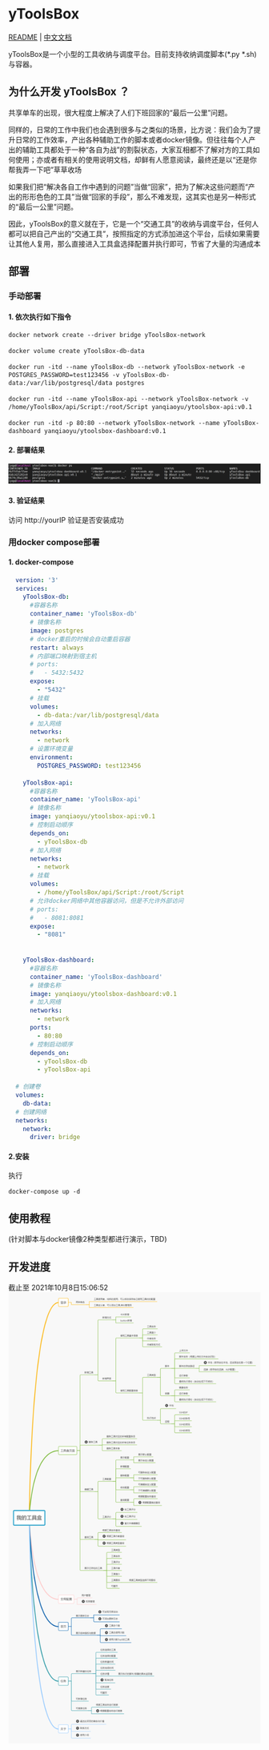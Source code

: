 # yToolsBox
[README](README_en.md) | [中文文档](README.md)

yToolsBox是一个小型的工具收纳与调度平台。目前支持收纳调度脚本(*.py *.sh)与容器。

## 为什么开发 yToolsBox ？

共享单车的出现，很大程度上解决了人们下班回家的“最后一公里”问题。

同样的，日常的工作中我们也会遇到很多与之类似的场景，比方说：我们会为了提升日常的工作效率，产出各种辅助工作的脚本或者docker镜像。但往往每个人产出的辅助工具都处于一种“各自为战”的割裂状态，大家互相都不了解对方的工具如何使用；亦或者有相关的使用说明文档，却鲜有人愿意阅读，最终还是以“还是你帮我弄一下吧”草草收场

如果我们把“解决各自工作中遇到的问题”当做“回家”，把为了解决这些问题而“产出的形形色色的工具”当做“回家的手段”，那么不难发现，这其实也是另一种形式的“最后一公里”问题。

因此，yToolsBox的意义就在于，它是一个“交通工具”的收纳与调度平台，任何人都可以把自己产出的“交通工具”，按照指定的方式添加进这个平台，后续如果需要让其他人复用，那么直接进入工具盒选择配置并执行即可，节省了大量的沟通成本

## 部署

### 手动部署

#### 1. 依次执行如下指令

```shell
docker network create --driver bridge yToolsBox-network

docker volume create yToolsBox-db-data

docker run -itd --name yToolsBox-db --network yToolsBox-network -e POSTGRES_PASSWORD=test123456 -v yToolsBox-db-data:/var/lib/postgresql/data postgres

docker run -itd --name yToolsBox-api --network yToolsBox-network -v /home/yToolsBox/api/Script:/root/Script yanqiaoyu/ytoolsbox-api:v0.1

docker run -itd -p 80:80 --network yToolsBox-network --name yToolsBox-dashboard yanqiaoyu/ytoolsbox-dashboard:v0.1
```

#### 2. 部署结果

![manu_deploy](/doc/pic/manu_deploy1.png)

#### 3. 验证结果

访问 http://yourIP 验证是否安装成功

### 用docker compose部署

#### 1. docker-compose

```yaml
  version: '3'
  services:
    yToolsBox-db:
      #容器名称
      container_name: 'yToolsBox-db'
      # 镜像名称
      image: postgres
      # docker重启的时候会自动重启容器
      restart: always
      # 内部端口映射到宿主机
      # ports:
      #   - 5432:5432
      expose:
        - "5432"
      # 挂载
      volumes:
        - db-data:/var/lib/postgresql/data
      # 加入网络
      networks:
        - network
      # 设置环境变量
      environment:
        POSTGRES_PASSWORD: test123456

    yToolsBox-api:
      #容器名称
      container_name: 'yToolsBox-api'
      # 镜像名称
      image: yanqiaoyu/ytoolsbox-api:v0.1
      # 控制启动顺序
      depends_on:
        - yToolsBox-db
      # 加入网络
      networks:
        - network
      # 挂载
      volumes:
        - /home/yToolsBox/api/Script:/root/Script
      # 允许docker网络中其他容器访问，但是不允许外部访问
      # ports:
      #   - 8081:8081
      expose:
        - "8081"


    yToolsBox-dashboard:
      #容器名称
      container_name: 'yToolsBox-dashboard'
      # 镜像名称
      image: yanqiaoyu/ytoolsbox-dashboard:v0.1
      # 加入网络
      networks:
        - network
      ports:
        - 80:80
      # 控制启动顺序
      depends_on:
        - yToolsBox-db
        - yToolsBox-api

  # 创建卷
  volumes:
    db-data:
  # 创建网络
  networks:
    network:
      driver: bridge

```

#### 2.安装

执行
```shell
docker-compose up -d
```



## 使用教程

(针对脚本与docker镜像2种类型都进行演示，TBD)

## 开发进度

截止至 2021年10月8日15:06:52
![developProgress](/doc/pic/developProgress.png)